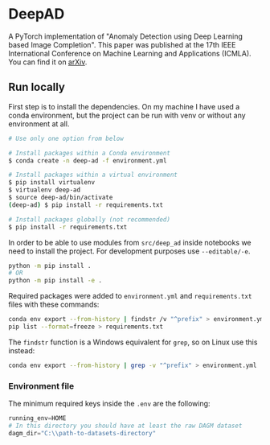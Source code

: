 # DeepAD

A PyTorch implementation of "Anomaly Detection using Deep Learning based Image Completion". This paper was published at the 17th IEEE International Conference on Machine Learning and Applications (ICMLA). You can find it on [arXiv](https://arxiv.org/abs/1811.06861).

## Run locally

First step is to install the dependencies. On my machine I have used a conda environment, but the project can be run
with venv or without any environment at all.

```bash
# Use only one option from below

# Install packages within a Conda environment
$ conda create -n deep-ad -f environment.yml

# Install packages within a virtual environment
$ pip install virtualenv
$ virtualenv deep-ad
$ source deep-ad/bin/activate
(deep-ad) $ pip install -r requirements.txt

# Install packages globally (not recommended)
$ pip install -r requirements.txt
```

In order to be able to use modules from `src/deep_ad` inside notebooks we need to install the project. For development
purposes use `--editable/-e`.

```bash
python -m pip install .
# OR
python -m pip install -e .
```

Required packages were added to `environment.yml` and `requirements.txt` files with these commands:

```bash
conda env export --from-history | findstr /v "^prefix" > environment.yml
pip list --format=freeze > requirements.txt
```

The `findstr` function is a Windows equivalent for `grep`, so on Linux use this instead:

```bash
conda env export --from-history | grep -v "^prefix" > environment.yml
```

### Environment file

The minimum required keys inside the `.env` are the following:

```py
running_env=HOME
# In this directory you should have at least the raw DAGM dataset
dagm_dir="C:\\path-to-datasets-directory"
```
